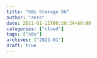 ```yaml
---
title: "K8s Storage 06"
author: "zero"
date: 2021-01-11T00:20:24+09:00
categories: ["cloud"]
tags: ["k8s"]
archives: ["2021-01"]
draft: true
---
```


<!--more-->
